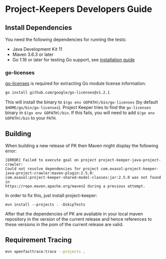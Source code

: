 # Project-Keepers Developers Guide

## Install Dependencies

You need the following dependencies for running the tests:

* Java Development Kit 11
* Maven 3.6.3 or later
* Go 1.16 or later for testing Go support, see [installation guide](https://go.dev/doc/install)

### go-licenses

[go-licenses](https://github.com/google/go-licenses/) is required for extracting Go module license information.

```sh
go install github.com/google/go-licenses@v1.2.1
```

This will install the binary to `$(go env GOPATH)/bin/go-licenses` (by default `$HOME/go/bin/go-licenses`). Project Keeper tries to find the `go-licenses` binary in `$(go env GOPATH)/bin`. If this fails, you will need to add `$(go env GOPATH)/bin` to your `PATH`.

## Building

When building a new release of PK then Maven might display the following error:

```
[ERROR] Failed to execute goal on project project-keeper-java-project-crawler:
Could not resolve dependencies for project com.exasol:project-keeper-java-project-crawler:maven-plugin:2.5.0:
com.exasol:project-keeper-shared-model-classes:jar:2.5.0 was not found in
https://repo.maven.apache.org/maven2 during a previous attempt.
```

In order to fix this, just install project-keeper:

```
mvn install --projects . -DskipTests
```

After that the dependencies of PK are available in your local maven repository in the version of the current release and hence references to these versions in the pom of the current release are valid.

## Requirement Tracing

```sh
mvn openfasttrace:trace --projects .
```

